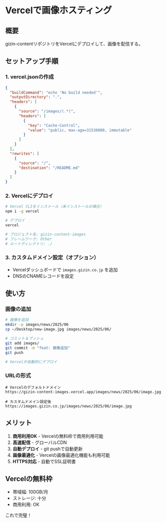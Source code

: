 # Vercelで画像ホスティング

## 概要
gizin-contentリポジトリをVercelにデプロイして、画像を配信する。

## セットアップ手順

### 1. vercel.jsonの作成
```json
{
  "buildCommand": "echo 'No build needed'",
  "outputDirectory": ".",
  "headers": [
    {
      "source": "/images/(.*)",
      "headers": [
        {
          "key": "Cache-Control",
          "value": "public, max-age=31536000, immutable"
        }
      ]
    }
  ],
  "rewrites": [
    {
      "source": "/",
      "destination": "/README.md"
    }
  ]
}
```

### 2. Vercelにデプロイ
```bash
# Vercel CLIをインストール（未インストールの場合）
npm i -g vercel

# デプロイ
vercel

# プロジェクト名: gizin-content-images
# フレームワーク: Other
# ルートディレクトリ: ./
```

### 3. カスタムドメイン設定（オプション）
- Vercelダッシュボードで `images.gizin.co.jp` を追加
- DNSのCNAMEレコードを設定

## 使い方

### 画像の追加
```bash
# 画像を追加
mkdir -p images/news/2025/06
cp ~/Desktop/new-image.jpg images/news/2025/06/

# コミット＆プッシュ
git add images/
git commit -m "feat: 画像追加"
git push

# Vercelが自動的にデプロイ
```

### URLの形式
```
# Vercelのデフォルトドメイン
https://gizin-content-images.vercel.app/images/news/2025/06/image.jpg

# カスタムドメイン設定後
https://images.gizin.co.jp/images/news/2025/06/image.jpg
```

## メリット

1. **商用利用OK** - Vercelの無料枠で商用利用可能
2. **高速配信** - グローバルCDN
3. **自動デプロイ** - git pushで自動更新
4. **画像最適化** - Vercelの画像最適化機能も利用可能
5. **HTTPS対応** - 自動でSSL証明書

## Vercelの無料枠
- 帯域幅: 100GB/月
- ストレージ: 十分
- 商用利用: OK

これで完璧！